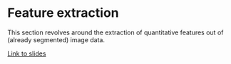 # Feature extraction

This section revolves around the extraction of quantitative features out of (already segmented) image data.

[Link to slides](https://github.com/BiAPoL/Image-data-science-with-Python-and-Napari-EPFL2022/raw/main/docs/day2f_feature_extraction/Feature_extraction.pdf)